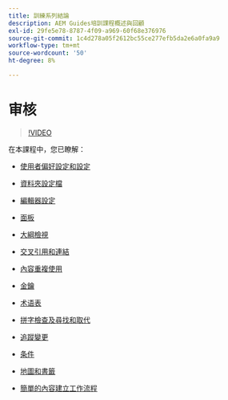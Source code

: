 ```yaml
---
title: 訓練系列結論
description: AEM Guides培訓課程概述與回顧
exl-id: 29fe5e78-8787-4f09-a969-60f68e376976
source-git-commit: 1c4d278a05f2612bc55ce277efb5da2e6a0fa9a9
workflow-type: tm+mt
source-wordcount: '50'
ht-degree: 8%

---
```


# 审核

>[!VIDEO](https://video.tv.adobe.com/v/342771?quality=12&learn=on)

在本課程中，您已瞭解：

- [使用者偏好設定和設定](./user-settings-preferences-toolbars.md)

- [資料夾設定檔](folder-profiles.md)

- [編輯器設定](editor-configuration.md)

- [面板](panels.md)

- [大綱檢視](outline-view.md)

- [交叉引用和連結](cross-references-and-links.md)

- [內容重複使用](content-reuse.md)

- [金鑰](keys.md)

- [术语表](glossary.md)

- [拼字檢查及尋找和取代](spell-check.md)

- [追蹤變更](track-changes.md)

- [条件](conditions.md)

- [地圖和書籤](maps-and-bookmaps.md)

- [簡單的內容建立工作流程](simple-content-creation-workflows.md)
